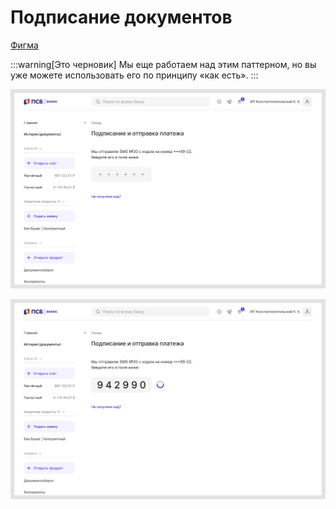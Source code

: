 # Подписание документов

[Фигма](https://www.figma.com/design/gdcl3Qu6QMrwHdtIr33IuU/%D0%9F%D0%BE%D0%B4%D0%BF%D0%B8%D1%81%D0%B0%D0%BD%D0%B8%D0%B5-%D0%B4%D0%BE%D0%BA%D1%83%D0%BC%D0%B5%D0%BD%D1%82%D0%BE%D0%B2?node-id=1277-17508&t=G5PRSgODy6nqvYlt-1)

:::warning[Это черновик]
Мы еще работаем над этим паттерном, но вы уже можете использовать его по принципу «как есть».
:::

![Раздел переехал](./1.png)

![Раздел переехал](./2.png)
